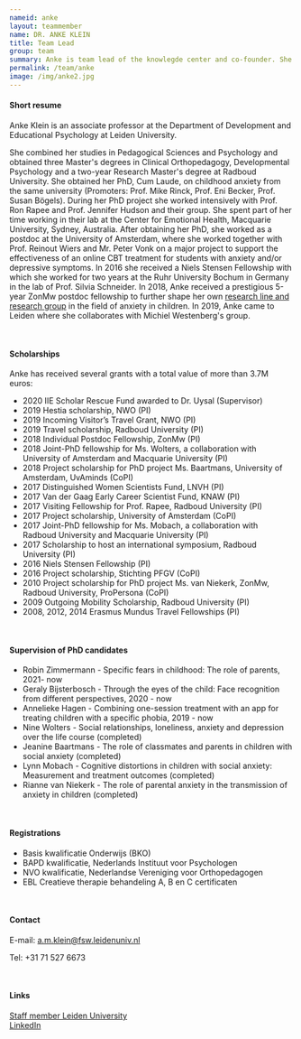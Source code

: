 ```yaml
---
nameid: anke
layout: teammember
name: DR. ANKE KLEIN
title: Team Lead
group: team
summary: Anke is team lead of the knowlegde center and co-founder. She is also an associate professor at the Department of Development and Educational Psychology at Leiden University.
permalink: /team/anke
image: /img/anke2.jpg
---
```


#### Short resume

Anke Klein is an associate professor at the Department of Development and Educational Psychology at Leiden University.

She combined her studies in Pedagogical Sciences and Psychology and obtained three Master's degrees in Clinical Orthopedagogy, Developmental Psychology and a two-year Research Master's degree at Radboud University. She obtained her PhD, Cum Laude, on childhood anxiety from the same university (Promoters: Prof. Mike Rinck, Prof. Eni Becker, Prof. Susan Bögels). During her PhD project she worked intensively with Prof. Ron Rapee and Prof. Jennifer Hudson and their group. She spent part of her time working in their lab at the Center for Emotional Health, Macquarie University, Sydney, Australia.
After obtaining her PhD, she worked as a postdoc at the University of Amsterdam, where she worked together with Prof. Reinout Wiers and Mr. Peter Vonk on a major project to support the effectiveness of an online CBT treatment for students with anxiety and/or depressive symptoms. In 2016 she received a Niels Stensen Fellowship with which she worked for two years at the Ruhr University Bochum in Germany in the lab of Prof. Silvia Schneider. In 2018, Anke received a prestigious 5-year ZonMw postdoc fellowship to further shape her own [research line and research group](https://angstbijkinderen.nl/) in the field of anxiety in children. In 2019, Anke came to Leiden where she collaborates with Michiel Westenberg's group.

<br>

#### Scholarships

Anke has received several grants with a total value of more than 3.7M euros:

- 2020 IIE Scholar Rescue Fund awarded to Dr. Uysal (Supervisor)
- 2019 Hestia scholarship, NWO (PI)
- 2019 Incoming Visitor’s Travel Grant, NWO (PI)
- 2019 Travel scholarship, Radboud University (PI)
- 2018 Individual Postdoc Fellowship, ZonMw (PI)
- 2018 Joint-PhD fellowship for Ms. Wolters, a collaboration with University of Amsterdam and Macquarie University (PI)
- 2018 Project scholarship for PhD project Ms. Baartmans, University of Amsterdam, UvAminds (CoPI)
- 2017 Distinguished Women Scientists Fund, LNVH (PI)
- 2017 Van der Gaag Early Career Scientist Fund, KNAW (PI)
- 2017 Visiting Fellowship for Prof. Rapee, Radboud University (PI)
- 2017 Project scholarship, University of Amsterdam (CoPI)
- 2017 Joint-PhD fellowship for Ms. Mobach, a collaboration with Radboud University and Macquarie University (PI)
- 2017 Scholarship to host an international symposium, Radboud University (PI)
- 2016 Niels Stensen Fellowship (PI)
- 2016 Project scholarship, Stichting PFGV (CoPI)
- 2010 Project scholarship for PhD project Ms. van Niekerk, ZonMw, Radboud University, ProPersona (CoPI)
- 2009 Outgoing Mobility Scholarship, Radboud University (PI)
- 2008, 2012, 2014 Erasmus Mundus Travel Fellowships (PI)

<br>
  
#### Supervision of PhD candidates
- Robin Zimmermann  - Specific fears in childhood: The role of parents, 2021- now
- Geraly Bijsterbosch - Through the eyes of the child: Face recognition from different perspectives, 2020 - now
- Annelieke Hagen -  Combining one-session treatment with an app for treating children with a specific phobia, 2019 - now
- Nine Wolters - Social relationships, loneliness, anxiety and depression over the life course (completed)
- Jeanine Baartmans - The role of classmates and parents in children with social anxiety (completed)
- Lynn Mobach - Cognitive distortions in children with social anxiety: Measurement and treatment outcomes (completed)
- Rianne van Niekerk - The role of parental anxiety in the transmission of anxiety in children (completed)

<br>

#### Registrations

- Basis kwalificatie Onderwijs (BKO)
- BAPD kwalificatie, Nederlands Instituut voor Psychologen
- NVO kwalificatie, Nederlandse Vereniging voor Orthopedagogen
- EBL Creatieve therapie behandeling A, B en C certificaten

<br>

#### Contact

E-mail: a.m.klein@fsw.leidenuniv.nl

Tel: +31 71 527 6673 

<br>

#### Links
[Staff member Leiden University](https://www.universiteitleiden.nl/en/staffmembers/anke-klein#tab-1)
<br>
[LinkedIn](https://www.linkedin.com/in/ankeklein/?originalSubdomain=nl)


